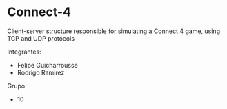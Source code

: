 # Connect-4
Client-server structure responsible for simulating a Connect 4 game, using TCP and UDP protocols


Integrantes:
- Felipe Guicharrousse
- Rodrigo Ramirez

Grupo:
- 10